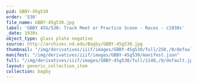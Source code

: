 ```yaml
---
pid: GBBY-45g530
order: '530'
file_name: GBBY-45g530.jpg
label: 'GBBY 45G/530: Track Meet or Practice Scene - Races - c1930s'
_date: 1930s
object_type: glass plate negative
source: http://archives.nd.edu/Bagby/GBBY-45g530.jpg
thumbnail: "/img/derivatives/iiif/images/GBBY-45g530/full/250,/0/default.jpg"
manifest: "/img/derivatives/iiif/images/GBBY-45g530/manifest.json"
full: "/img/derivatives/iiif/images/GBBY-45g530/full/1140,/0/default.jpg"
layout: generic_collection_item
collection: bagby
---
```

